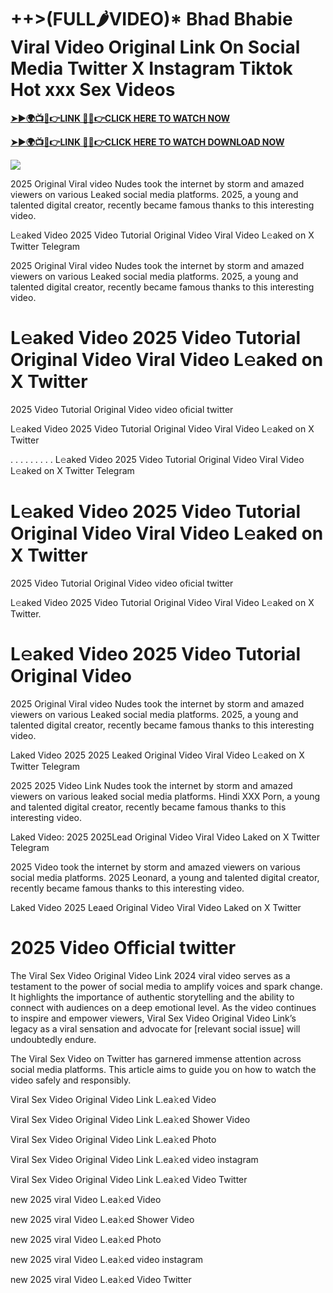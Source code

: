 # ++>(FULL🌶VIDEO)* Bhad Bhabie Viral Video Original Link On Social Media Twitter X Instagram Tiktok Hot xxx Sex Videos

**[➤►🌍📺📱👉LINK 🔴✅👉CLICK HERE TO WATCH NOW](https://cutt.ly/ZrqxdKBg)**

**[➤►🌍📺📱👉LINK 🔴✅👉CLICK HERE TO WATCH DOWNLOAD NOW](https://cutt.ly/ZrqxdKBg)**

[![](https://blogger.googleusercontent.com/img/b/R29vZ2xl/AVvXsEjly1_Jd6fwzfMpqBttKB75cqKlfeme68djTcwoVtnCKQqlBEMC7avhQDkCiZP2V4MA4ADw2tRwTKTbstPHU5ZNXJeaRPOBgpDy-TmzhSmEb-NeClIFzVdOblRd6Ch1U9LBiEulx0WHmcZEwxwUxagnbG0kPcZgqm5HvpiKMTTe5kCP6VDr6LTudCVCw34b/s1280/Leaked.png)](https://cutt.ly/ZrqxdKBg)

2025 Original Viral video Nudes took the internet by storm and amazed viewers on various Leaked social media platforms. 2025, a young and talented digital creator, recently became famous thanks to this interesting video.

L𝚎aked Video 2025 Video Tutorial Original Video Viral Video L𝚎aked on X Twitter Telegram

2025 Original Viral video Nudes took the internet by storm and amazed viewers on various Leaked social media platforms. 2025, a young and talented digital creator, recently became famous thanks to this interesting video.

# L𝚎aked Video 2025 Video Tutorial Original Video Viral Video L𝚎aked on X Twitter

2025 Video Tutorial Original Video video oficial twitter

L𝚎aked Video 2025 Video Tutorial Original Video Viral Video L𝚎aked on X Twitter

. . . . . . . . . L𝚎aked Video 2025 Video Tutorial Original Video Viral Video L𝚎aked on X Twitter Telegram

# L𝚎aked Video 2025 Video Tutorial Original Video Viral Video L𝚎aked on X Twitter

2025 Video Tutorial Original Video video oficial twitter

L𝚎aked Video 2025 Video Tutorial Original Video Viral Video L𝚎aked on X Twitter.

# L𝚎aked Video 2025 Video Tutorial Original Video

2025 Original Viral video Nudes took the internet by storm and amazed viewers on various Leaked social media platforms. 2025, a young and talented digital creator, recently became famous thanks to this interesting video.

Laked Video 2025 2025 Leaked Original Video Viral Video L𝚎aked on X Twitter Telegram

2025 2025 Video Link Nudes took the internet by storm and amazed viewers on various leaked social media platforms. Hindi XXX Porn, a young and talented digital creator, recently became famous thanks to this interesting video.

Laked Video: 2025 2025Lead Original Video Viral Video Laked on X Twitter Telegram

2025 Video took the internet by storm and amazed viewers on various social media platforms. 2025 Leonard, a young and talented digital creator, recently became famous thanks to this interesting video.

Laked Video 2025 Leaed Original Video Viral Video Laked on X Twitter

# 2025 Video Official twitter

The Viral Sex Video Original Video Link 2024 viral video serves as a testament to the power of social media to amplify voices and spark change. It highlights the importance of authentic storytelling and the ability to connect with audiences on a deep emotional level. As the video continues to inspire and empower viewers, Viral Sex Video Original Video Link’s legacy as a viral sensation and advocate for [relevant social issue] will undoubtedly endure.

The Viral Sex Video on Twitter has garnered immense attention across social media platforms. This article aims to guide you on how to watch the video safely and responsibly.

Viral Sex Video Original Video Link L.ea𝚔ed Video

Viral Sex Video Original Video Link L.ea𝚔ed Shower Video

Viral Sex Video Original Video Link L.ea𝚔ed Photo

Viral Sex Video Original Video Link L.ea𝚔ed video instagram

Viral Sex Video Original Video Link L.ea𝚔ed Video Twitter

new 2025 viral Video L.ea𝚔ed Video

new 2025 viral Video L.ea𝚔ed Shower Video

new 2025 viral Video L.ea𝚔ed Photo

new 2025 viral Video L.ea𝚔ed video instagram

new 2025 viral Video L.ea𝚔ed Video Twitter
